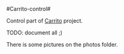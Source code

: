 #Carrito-control#

Control part of [Carrito](https://github.com/pavelmc/carrito) project.

TODO: document all ;)

There is some pictures on the photos folder.
